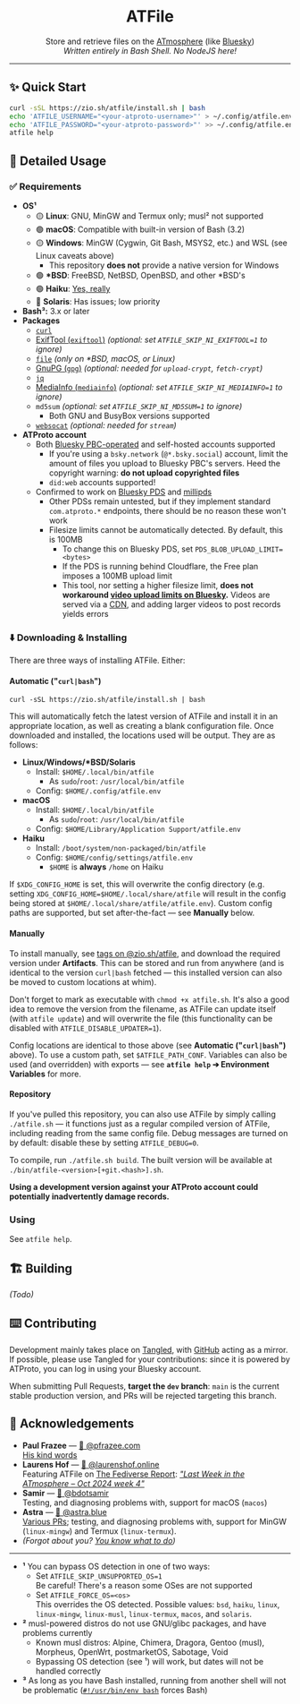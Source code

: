 <h1 align="center">
    ATFile
</h1>

<p align="center">
    Store and retrieve files on the <a href="https://atproto.com/">ATmosphere</a> (like <a href="https://bsky.app">Bluesky</a>)<br />
    <em>Written entirely in Bash Shell. No <span title="Deno is pretty cool tho">NodeJS</span> here!</em>
</p>

<hr />

## ✨ Quick Start

```sh
curl -sSL https://zio.sh/atfile/install.sh | bash
echo 'ATFILE_USERNAME="<your-atproto-username>"' > ~/.config/atfile.env # e.g. alice.bsky.social, did:plc:vdjlpwlhbnug4fnjodwr3vzh, did:web:twitter.com
echo 'ATFILE_PASSWORD="<your-atproto-password>"' >> ~/.config/atfile.env
atfile help
```

## 👀 Detailed Usage

### ✅ Requirements

* **OS¹**
    * 🟡 **Linux**: GNU, MinGW and Termux only; musl² not supported
    * 🟢 **macOS**: Compatible with built-in version of Bash (3.2)
    * 🟡 **Windows**: MinGW (Cygwin, Git Bash, MSYS2, etc.) and WSL (see Linux caveats above)
        * This repository **does not** provide a native version for Windows
    * 🟢 __*BSD__: FreeBSD, NetBSD, OpenBSD, and other *BSD's
    * 🟢 **Haiku**: [Yes, really](https://bsky.app/profile/did:plc:kv7sv4lynbv5s6gdhn5r5vcw/post/3lboqznyqgs26)
    * 🔴 **Solaris**: <span title="Don't we all?">Has issues</span>; low priority
* **Bash³:** 3.x or later
* **Packages**
    * [`curl`](https://curl.se)
    * [ExifTool (`exiftool`)](https://exiftool.org) _(optional: set `ATFILE_SKIP_NI_EXIFTOOL=1` to ignore)_
    * [`file`](https://www.darwinsys.com/file) _(only on *BSD, macOS, or Linux)_
    * [GnuPG (`gpg`)](https://gnupg.org) _(optional: needed for `upload-crypt`, `fetch-crypt`)_
    * [`jq`](https://jqlang.github.io/jq)
    * [MediaInfo (`mediainfo`)](https://mediaarea.net/en/MediaInfo) _(optional: set `ATFILE_SKIP_NI_MEDIAINFO=1` to ignore)_
    * `md5sum` _(optional: set `ATFILE_SKIP_NI_MD5SUM=1` to ignore)_
        * Both GNU and BusyBox versions supported
    * [`websocat`](https://github.com/vi/websocat) _(optional: needed for `stream`)_
* **ATProto account**
  *  Both [Bluesky PBC-operated](https://bsky.social) and self-hosted accounts supported
      * If you're using a `bsky.network` (`@*.bsky.social`) account,  limit the amount of files you upload to Bluesky PBC's servers. Heed the copyright warning: **do not upload copyrighted files**
      * `did:web` accounts supported!
    * Confirmed to work on [Bluesky PDS](https://github.com/bluesky-social/pds) and [millipds](https://github.com/DavidBuchanan314/millipds)
      * Other PDSs remain untested, but if they implement standard `com.atproto.*` endpoints, there should be no reason these won't work
      * Filesize limits cannot be automatically detected. By default, this is 100MB
          * To change this on Bluesky PDS, set `PDS_BLOB_UPLOAD_LIMIT=<bytes>`
          * If the PDS is running behind Cloudflare, the Free plan imposes a 100MB upload limit
          * This tool, nor setting a higher filesize limit, **does not workaround [video upload limits on Bluesky](https://bsky.social/about/blog/09-11-2024-video).** Videos are served via a [CDN](https://video.bsky.app), and adding larger videos to post records yields errors
  
### ⬇️ Downloading & Installing

There are three ways of installing ATFile. Either:

#### Automatic ("`curl|bash`")

```
curl -sSL https://zio.sh/atfile/install.sh | bash
```

This will automatically fetch the latest version of ATFile and install it in an appropriate location, as well as creating a blank configuration file. Once downloaded and installed, the locations used will be output. They are as follows:

* __Linux/Windows/*BSD/Solaris__
  * Install: `$HOME/.local/bin/atfile`
    * As `sudo`/`root`: `/usr/local/bin/atfile`
  * Config: `$HOME/.config/atfile.env`
* **macOS**
  * Install: `$HOME/.local/bin/atfile`
    * As `sudo`/`root`: `/usr/local/bin/atfile`
  * Config: `$HOME/Library/Application Support/atfile.env`
* **Haiku**
  * Install: `/boot/system/non-packaged/bin/atfile`
  * Config: `$HOME/config/settings/atfile.env`
    * `$HOME` is **always** `/home` on Haiku

If `$XDG_CONFIG_HOME` is set, this will overwrite the config directory (e.g. setting `XDG_CONFIG_HOME=$HOME/.local/share/atfile` will result in the config being stored at `$HOME/.local/share/atfile/atfile.env`). Custom config paths are supported, but set after-the-fact &mdash; see **Manually** below.

#### Manually

To install manually, see [tags on @zio.sh/atfile](https://tangled.sh/@zio.sh/atfile/tags), and download the required version under **Artifacts**. This can be stored and run from anywhere (and is identical to the version `curl|bash` fetched &mdash; this installed version can also be moved to custom locations at whim).

Don't forget to mark as executable with `chmod +x atfile.sh`. It's also a good idea to remove the version from the filename, as ATFile can update itself (with `atfile update`) and will overwrite the file (this functionality can be disabled with `ATFILE_DISABLE_UPDATER=1`).

Config locations are identical to those above (see **Automatic ("`curl|bash`")** above). To use a custom path, set `$ATFILE_PATH_CONF`. Variables can also be used (and overridden) with exports &mdash; see **`atfile help` ➔ Environment Variables** for more.

#### Repository

If you've pulled this repository, you can also use ATFile by simply calling `./atfile.sh` &mdash; it functions just as a regular compiled version of ATFile, including reading from the same config file. Debug messages are turned on by default: disable these by setting `ATFILE_DEBUG=0`.

To compile, run `./atfile.sh build`. The built version will be available at `./bin/atfile-<version>[+git.<hash>].sh`.

**Using a development version against your ATProto account could potentially inadvertently damage records.**

### Using

See `atfile help`.

## 🏗️ Building

_(Todo)_

## ⌨️ Contributing

Development mainly takes place on [Tangled](https://tangled.sh/@zio.sh/tangled), with [GitHub](https://github.com/ziodotsh/tangled) acting as a mirror. If possible, please use Tangled for your contributions: since it is powered by ATProto, you can log in using your Bluesky account.

When submitting Pull Requests, **target the `dev` branch**: `main` is the current stable production version, and PRs will be rejected targeting this branch.

## 🤝 Acknowledgements

* **Paul Frazee** &mdash; [🦋 @pfrazee.com](https://bsky.app/profile/did:plc:ragtjsm2j2vknwkz3zp4oxrd)<br /><a href="https://bsky.app/profile/did:plc:ragtjsm2j2vknwkz3zp4oxrd/post/3l63zzvthqj2o">His kind words</a>
* **Laurens Hof** &mdash; [🦋 @laurenshof.online](https://bsky.app/profile/did:plc:mdjhvva6vlrswsj26cftjttd)<br />Featuring ATFile on [The Fediverse Report](https://fediversereport.com): _["Last Week in the ATmosphere – Oct 2024 week 4"](https://fediversereport.com/last-week-in-the-atmosphere-oct-2024-week-4/)_
* **Samir** &mdash; [🐙 @bdotsamir](https://github.com/bdotsamir)<br />Testing, and diagnosing problems with, support for macOS (`macos`)
* **Astra** &mdash; [🦋 @astra.blue](https://bsky.app/profile/did:plc:ejy6lkhb72rxvkk57tnrmpjl)<br />[Various PRs](https://github.com/ziodotsh/atfile/pulls?q=is%3Apr+author%3Aastravexton); testing, and diagnosing problems with, support for MinGW (`linux-mingw`) and Termux (`linux-termux`).
* _(Forgot about you? [You know what to do](https://tangled.sh/@zio.sh/atfile/pulls/new))_

---

* **¹** You can bypass OS detection in one of two ways:
    * Set `ATFILE_SKIP_UNSUPPORTED_OS=1`<br />Be careful! There's a reason some OSes are not supported
    * Set `ATFILE_FORCE_OS=<os>`<br />This overrides the OS detected. Possible values: `bsd`, `haiku`, `linux`, `linux-mingw`, `linux-musl`, `linux-termux`, `macos`, and `solaris`.
* **²** musl-powered distros do not use GNU/glibc packages, and have problems currently
    * Known musl distros: Alpine, Chimera, Dragora, Gentoo (musl), Morpheus, OpenWrt, postmarketOS, Sabotage, Void
    * Bypassing OS detection (see ¹) will work, but dates will not be handled correctly
* **³** As long as you have Bash installed, running from another shell will not be problematic ([`#!/usr/bin/env bash`](https://tangled.sh/@zio.sh/atfile/blob/main/atfile-install.sh#L1) forces Bash)
